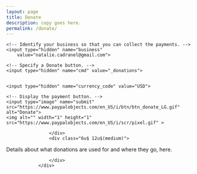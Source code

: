 ```yaml
---
layout: page
title: Donate
description: copy goes here.
permalink: /donate/
---
```


<div class="row">
					<div class="6u 12u$(medium)">
<form action="https://www.paypal.com/cgi-bin/webscr" method="post">

    <!-- Identify your business so that you can collect the payments. -->
    <input type="hidden" name="business"
        value="natalie.cadranel@gmail.com">

    <!-- Specify a Donate button. -->
    <input type="hidden" name="cmd" value="_donations">


    <input type="hidden" name="currency_code" value="USD">

    <!-- Display the payment button. -->
    <input type="image" name="submit"
    src="https://www.paypalobjects.com/en_US/i/btn/btn_donate_LG.gif"
    alt="Donate">
    <img alt="" width="1" height="1"
    src="https://www.paypalobjects.com/en_US/i/scr/pixel.gif" >

</form>

					</div>
					<div class="6u$ 12u$(medium)">

Details about what donations are used for and where they go, here.


					</div>
				</div>




